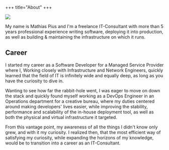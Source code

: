 +++
title="About"
+++

<img src="mathias-circle.png" style="max-width: 380px;" />

My name is Mathias Pius and I'm a freelance IT-Consultant with more than 5 years professional experience writing software, deploying it into production, as well as building & maintaining the infrastructure on which it runs.

## Career
I started my career as a Software Developer for a Managed Service Provider where I, Working closely with Infrastructure and Network Engineers, quickly learned that the field of IT is infinitely wide and equally deep, as long as you have the curiosity to dive in.

Wanting to see how far the rabbit-hole went, I was eager to move on down the stack and quickly found myself working as a DevOps Engineer in an Operations department for a creative bureau, where my duties centered around making developers' lives easier, while improving the stability, performance and scalability of the in-house deployment tool, as well as both the physical and virtual infrastructure it targeted.

From this vantage point, my awareness of all the things I didn't know only grew, and with it my curiosity. I realized then, that the most efficient way of satisfying my curiosity, while expanding the horizons of my knowledge, would be to transition into a career as an IT-Consultant.